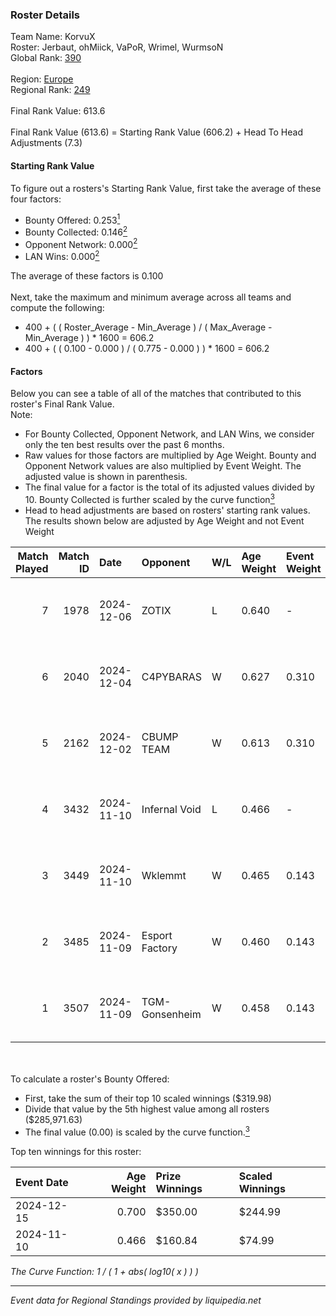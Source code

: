 ### Roster Details<br />
Team Name: KorvuX<br />
Roster: Jerbaut, ohMiick, VaPoR, Wrimel, WurmsoN<br />
Global Rank: [390](../../standings_global_2025_02_28.md)<br />
<br />
Region: [Europe]( ../../standings_europe_2025_02_28.md)<br />
Regional Rank: [249]( ../../standings_europe_2025_02_28.md)<br />
<br />
Final Rank Value:  613.6<br />
<br />
Final Rank Value (613.6) = Starting Rank Value (606.2) + Head To Head Adjustments (7.3)<br />

#### Starting Rank Value<br />
To figure out a rosters's Starting Rank Value, first take the average of these four factors:<br />
- Bounty Offered: 0.253[<sup>1</sup>](#table2)
- Bounty Collected: 0.146[<sup>2</sup>](#table1)
- Opponent Network: 0.000[<sup>2</sup>](#table1)
- LAN Wins: 0.000[<sup>2</sup>](#table1)

The average of these factors is 0.100<br />
<br />
Next, take the maximum and minimum average across all teams and compute the following:<br />
- 400 + ( ( Roster_Average - Min_Average ) / ( Max_Average - Min_Average ) ) * 1600 = 606.2
- 400 + ( ( 0.100 - 0.000 ) / ( 0.775 - 0.000 ) ) * 1600 = 606.2


#### Factors<br />
Below you can see a table of all of the matches that contributed to this roster's Final Rank Value.<br />
Note:<br />

- For Bounty Collected, Opponent Network, and LAN Wins, we consider only the ten best results over the past 6 months.
- Raw values for those factors are multiplied by Age Weight. Bounty and Opponent Network values are also multiplied by Event Weight. The adjusted value is shown in parenthesis.
- The final value for a factor is the total of its adjusted values divided by 10. Bounty Collected is further scaled by the curve function[<sup>3</sup>](#curveFunction)
- Head to head adjustments are based on rosters' starting rank values. The results shown below are adjusted by Age Weight and not Event Weight
<span id="table1"></span><br />


| Match Played | Match ID | Date       | Opponent       | W/L | Age Weight | Event Weight | Bounty Collected | Opponent Network | LAN Wins  | H2H Adj. | Roster                                   |
| -: | -: | :- | :- | :- | :- | :- | :- | :- | :- | -: | :- |
|            7 |     1978 | 2024-12-06 | ZOTIX          | L   | 0.640      | -            | -                | -                | -         |    -9.25 | Jerbaut, ohMiick, VaPoR, Wrimel, WurmsoN |
|            6 |     2040 | 2024-12-04 | C4PYBARAS      | W   | 0.627      | 0.310        | 0.000 (0.000)    | 0.000 (0.000)    | 0 (0.000) |     4.38 | Jerbaut, ohMiick, VaPoR, Wrimel, WurmsoN |
|            5 |     2162 | 2024-12-02 | CBUMP TEAM     | W   | 0.613      | 0.310        | 0.000 (0.000)    | 0.000 (0.000)    | 0 (0.000) |     4.42 | Jerbaut, ohMiick, VaPoR, Wrimel, WurmsoN |
|            4 |     3432 | 2024-11-10 | Infernal Void  | L   | 0.466      | -            | -                | -                | -         |    -7.33 | Jerbaut, ohMiick, VaPoR, Wrimel, wurmsoN |
|            3 |     3449 | 2024-11-10 | Wklemmt        | W   | 0.465      | 0.143        | 0.000 (0.000)    | 0.023 (0.002)    | 0 (0.000) |     6.61 | Jerbaut, ohMiick, VaPoR, Wrimel, wurmsoN |
|            2 |     3485 | 2024-11-09 | Esport Factory | W   | 0.460      | 0.143        | 0.000 (0.000)    | 0.000 (0.000)    | 0 (0.000) |     5.08 | Jerbaut, ohMiick, VaPoR, Wrimel, wurmsoN |
|            1 |     3507 | 2024-11-09 | TGM-Gonsenheim | W   | 0.458      | 0.143        | 0.000 (0.000)    | 0.000 (0.000)    | 0 (0.000) |     3.44 | Jerbaut, ohMiick, VaPoR, Wrimel, wurmsoN |

<br />
<span id="table2"></span><br />
To calculate a roster's Bounty Offered:<br />

- First, take the sum of their top 10 scaled winnings ($319.98)
- Divide that value by the 5th highest value among all rosters ($285,971.63)
- The final value (0.00) is scaled by the curve function.[<sup>3</sup>](#curveFunction)

Top ten winnings for this roster:<br />

| Event Date | Age Weight | Prize Winnings | Scaled Winnings |
| :- | -: | :- | :- |
| 2024-12-15 |      0.700 | $350.00        | $244.99         |
| 2024-11-10 |      0.466 | $160.84        | $74.99          |


<span id="curveFunction"></span>_The Curve Function: 1 / ( 1 + abs( log10( x ) ) )_<br />

---
_Event data for Regional Standings provided by liquipedia.net_<br />

